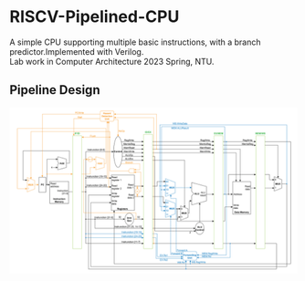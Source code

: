 # RISCV-Pipelined-CPU
A simple CPU supporting multiple basic instructions, with a branch predictor.Implemented with Verilog.\
Lab work in Computer Architecture 2023 Spring, NTU.

## Pipeline Design
![image](https://github.com/yc-LoAndy/RISCV-Pipelined-CPU/blob/b5621f80270598969de845c6088ac65fc33bc5fc/pic/CA111-2_lab2_spec-cropped-5-1.png)
